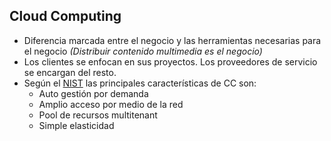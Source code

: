## Cloud Computing

* Diferencia marcada entre el negocio y las herramientas necesarias para el negocio _(Distribuir contenido multimedia es el negocio)_
* Los clientes se enfocan en sus proyectos. Los proveedores de servicio se encargan del resto.
* Según el [NIST](https://www.nist.gov/) las principales características de CC son:
	* Auto gestión por demanda
	* Amplio acceso por medio de la red
	* Pool de recursos multitenant
	* Simple elasticidad
